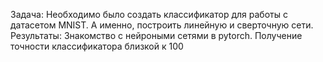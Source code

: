 Задача:
Необходимо было создать классификатор для работы с датасетом MNIST. А именно, построить линейную и сверточную сети.
Результаты:
Знакомство с нейроными сетями в pytorch. Получение точности классификатора близкой к 100
